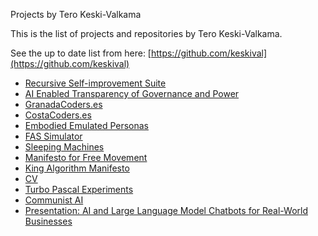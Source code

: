 Projects by Tero Keski-Valkama

This is the list of projects and repositories by Tero Keski-Valkama.

See the up to date list from here: [https://github.com/keskival](https://github.com/keskival)

- [Recursive Self-improvement Suite](recursive-self-improvement-suite)
- [AI Enabled Transparency of Governance and Power](ai_enabled_transparency_of_governance_and_power)
- [GranadaCoders.es](https://github.com/keskival/granadacoders.es)
- [CostaCoders.es](https://github.com/keskival/costacoders.es)
- [Embodied Emulated Personas](embodied-emulated-personas)
- [FAS Simulator](FAS-Simulator)
- [Sleeping Machines](sleeping_machines)
- [Manifesto for Free Movement](manifesto_for_free_movement)
- [King Algorithm Manifesto](king-algorithm-manifesto)
- [CV](cv)
- [Turbo Pascal Experiments](turbo-pascal-experiments)
- [Communist AI](https://cybercom-finland.github.io/hacking-great-3/t3-communist-ai/)
- [Presentation: AI and Large Language Model Chatbots for Real-World Businesses](presentation-ai-and-large-language-model-chatbots-for-real-world-businesses/Tero_Keski-Valkama_LLM_Chatbots.pdf)

